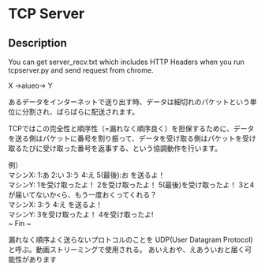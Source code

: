 # TCP Server

## Description

You can get server_recv.txt which includes HTTP Headers when you run tcpserver.py and send request from chrome.

X  →aiueo→ Y

あるデータをインターネットで送り出す時、データは細切れのパケットという単位に分割され、ばらばらに配送されます。</br>

TCPではこの完全性と順序性（=漏れなく順序良く）を担保するために、データを送る側はパケットに番号を割り振って、データを受け取る側はパケットを受け取るたびに受け取った番号を返事する、という協調動作を行います。</br>

例）</br>
マシンX: 1:あ 2:い 3:う 4:え 5(最後):お を送るよ！</br>
マシンY: 1を受け取ったよ！ 2を受け取ったよ！ 5(最後)を受け取ったよ！ 3と4が届いてないか<ら、もう一度おくってくれる？</br>
マシンX: 3:う 4:え を送るよ！</br>
マシンY: 3を受け取ったよ！ 4を受け取ったよ!</br>
~ Fin ~</br>

漏れなく順序よく送らないプロトコルのことを UDP(User Datagram Protocol) と呼ぶ。動画ストリーミングで使用される。
あいえおや、えあういおと届く可能性があります
